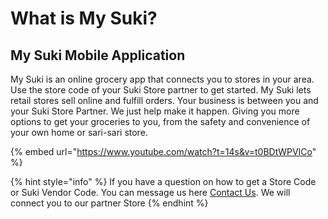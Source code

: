 # What is My Suki?

## My Suki Mobile Application

My Suki is an online grocery app that connects you to stores in your area. Use the store code of your Suki Store partner to get started. My Suki lets retail stores sell online and fulfill orders. Your business is between you and your Suki Store Partner. We just help make it happen. Giving you more options to get your groceries to you, from the safety and convenience of your own home or sari-sari store.

{% embed url="https://www.youtube.com/watch?t=14s&v=t0BDtWPVICo" %}

{% hint style="info" %}
If you have a question on how to get a Store Code or Suki Vendor Code. You can message us here [Contact Us](http://localhost:5000/s/3AMJddZzwKBD0aUQhAmR/). We will connect you to our partner Store
{% endhint %}
